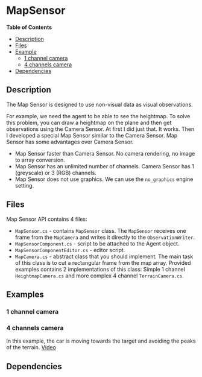 # MapSensor

**Table of Contents**
- [Description](#description)
- [Files](#files)
- [Example](#example)
    - [1 channel camera](#1-channel-camera)
    - [4 channels camera](#4-channels-camera)
- [Dependencies](#dependencies)

## Description
The Map Sensor is designed to use non-visual data as visual observations.

For example, we need the agent to be able to see the heightmap. To solve this problem, you can draw a heightmap on the plane and then get observations using the Camera Sensor. At first I did just that. It works. Then I developed a special Map Sensor similar to the Camera Sensor. Map Sensor has some advantages over Camera Sensor.
* Map Sensor faster than Camera Sensor. No camera rendering, no image to array conversion.
* Map Sensor has an unlimited number of channels. Camera Sensor has 1 (greyscale) or 3 (RGB) channels.
* Map Sensor does not use graphics. We can use the `no_graphics` engine setting.
## Files
Map Sensor API contains 4 files:
- `MapSensor.cs` - contains `MapSensor` class. The `MapSensor` receives one frame from the `MapCamera` and writes it directly to the `ObservationWriter`.
- `MapSensorComponent.cs` - script to be attached to the Agent object.
- `MapSensorComponentEditor.cs` - editor script.
- `MapCamera.cs` - abstract class that you should implement. The main task of this class is to cut a rectangular frame from the map array. Provided examples contains 2 implementations of this class: Simple 1 channel `HeightmapCamera.cs` and more complex 4 channel `TerrainCamera.cs`.
## Examples
### 1 channel camera
### 4 channels camera
In this example, the car is moving towards the target and avoiding the peaks of the terrain. [Video](https://youtu.be/lVXY7S-cbHY)
## Dependencies
